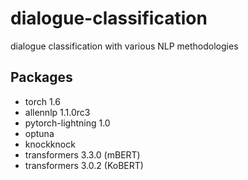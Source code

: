 # dialogue-classification
dialogue classification with various NLP methodologies

## Packages
- torch 1.6
- allennlp 1.1.0rc3
- pytorch-lightning 1.0
- optuna
- knockknock
- transformers 3.3.0 (mBERT)
- transformers 3.0.2 (KoBERT)